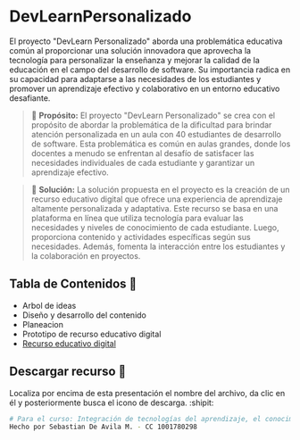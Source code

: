 # DevLearnPersonalizado

El proyecto "DevLearn Personalizado" aborda una problemática educativa común al proporcionar una solución innovadora que aprovecha la tecnología para personalizar la enseñanza y mejorar la calidad de la educación en el campo del desarrollo de software. Su importancia radica en su capacidad para adaptarse a las necesidades de los estudiantes y promover un aprendizaje efectivo y colaborativo en un entorno educativo desafiante.

> :triangular_flag_on_post:	**Propósito:** El proyecto "DevLearn Personalizado" se crea con el propósito de abordar la problemática de la dificultad para brindar atención personalizada en un aula con 40 estudiantes de desarrollo de software. Esta problemática es común en aulas grandes, donde los docentes a menudo se enfrentan al desafío de satisfacer las necesidades individuales de cada estudiante y garantizar un aprendizaje efectivo.

> :triangular_flag_on_post:	**Solución:** La solución propuesta en el proyecto es la creación de un recurso educativo digital que ofrece una experiencia de aprendizaje altamente personalizada y adaptativa. Este recurso se basa en una plataforma en línea que utiliza tecnología para evaluar las necesidades y niveles de conocimiento de cada estudiante. Luego, proporciona contenido y actividades específicas según sus necesidades. Además, fomenta la interacción entre los estudiantes y la colaboración en proyectos.

## Tabla de Contenidos :bookmark_tabs:

- Arbol de ideas
- Diseño y desarrollo del contenido
- Planeacion
- Prototipo de recurso educativo digital
- [Recurso educativo digital](#licencia)

## Descargar recurso :open_file_folder:

Localiza por encima de esta presentación el nombre del archivo, da clic en él y posteriormente busca el icono de descarga. :shipit:

```bash
# Para el curso: Integración de tecnologías del aprendizaje, el conocimiento y la participación (2804085) SENA
Hecho por Sebastian De Avila M. - CC 1001780298
